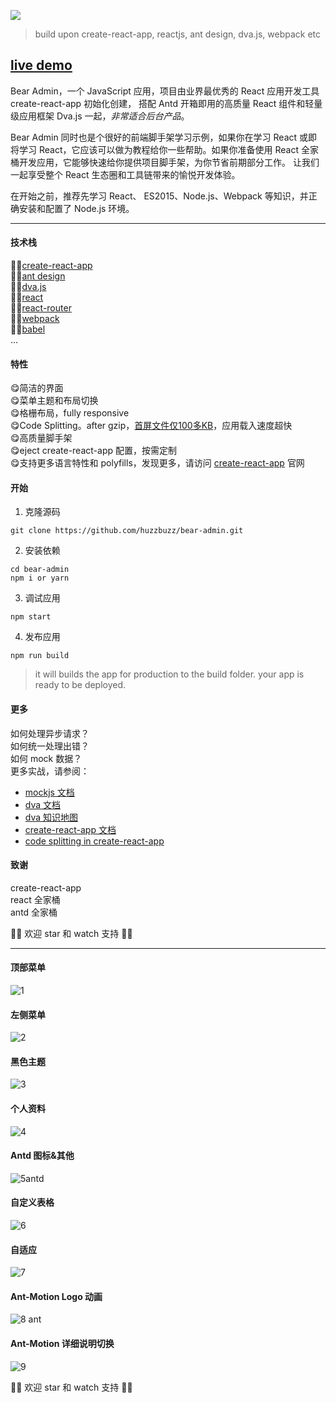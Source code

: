 ![](https://github.com/huzzbuzz/bear-admin/blob/master/screenshot/logo-bear-black.jpg)                   

> build upon create-react-app, reactjs, ant design, dva.js, webpack etc

## [live demo](http://huzzbuzz.coding.me/bear-admin/)

Bear Admin，一个 JavaScript 应用，项目由业界最优秀的 React 应用开发工具 create-react-app 初始化创建， 搭配 Antd 开箱即用的高质量 React 组件和轻量级应用框架 Dva.js 一起，*非常适合后台产品*。

Bear Admin 同时也是个很好的前端脚手架学习示例，如果你在学习 React 或即将学习 React，它应该可以做为教程给你一些帮助。如果你准备使用 React 全家桶开发应用，它能够快速给你提供项目脚手架，为你节省前期部分工作。 让我们一起享受整个 React 生态圈和工具链带来的愉悦开发体验。

在开始之前，推荐先学习 React、 ES2015、Node.js、Webpack 等知识，并正确安装和配置了 Node.js 环境。

<hr />

#### 技术栈            
 👍🏻[create-react-app](https://github.com/facebookincubator/create-react-app)         
 👍🏻[ant design](https://ant.design/index-cn)       
 👍🏻[dva.js](https://github.com/dvajs/dva)     
 👍🏻[react](https://facebook.github.io/react/)     
 👍🏻[react-router](https://github.com/ReactTraining/react-router)      
 👍🏻[webpack](https://webpack.js.org/concepts/)      
 👍🏻[babel](https://babeljs.io/)     
...       

#### 特性       
 :yum:简洁的界面       
 :yum:菜单主题和布局切换       
 :yum:格栅布局，fully responsive       
 :yum:Code Splitting。after gzip，[首屏文件仅100多KB](https://github.com/huzzbuzz/bear-admin/blob/master/screenshot/filesize.png)，应用载入速度超快            
 :yum:高质量脚手架                 
 :yum:eject create-react-app 配置，按需定制                     
 :yum:支持更多语言特性和 polyfills，发现更多，请访问 [create-react-app](https://github.com/facebookincubator/create-react-app) 官网

#### 开始
1. 克隆源码       
```
git clone https://github.com/huzzbuzz/bear-admin.git
```

2. 安装依赖         
```
cd bear-admin 
npm i or yarn
```

3. 调试应用         
```
npm start
```

4. 发布应用         
```
npm run build
```
> it will builds the app for production to the build folder. your app is ready to be deployed.        


#### 更多       

如何处理异步请求？       
如何统一处理出错？            
如何 mock 数据？       
更多实战，请参阅：
   - [mockjs 文档](https://github.com/nuysoft/Mock/wiki)      
   - [dva 文档](https://github.com/dvajs/dva)     
   - [dva 知识地图](https://github.com/dvajs/dva-knowledgemap)
   - [create-react-app 文档](https://github.com/facebookincubator/create-react-app/blob/master/packages/react-scripts/template/README.md)   
   - [code splitting in create-react-app](http://serverless-stack.com/chapters/code-splitting-in-create-react-app.html)

#### 致谢     
create-react-app      
react 全家桶     
antd 全家桶      

:heartbeat::heartbeat: 欢迎 star 和 watch 支持 :heartbeat::heartbeat: 

<hr />     

#### 顶部菜单
![1](https://user-images.githubusercontent.com/16314691/29705003-bbcbd414-89ae-11e7-82df-1acd2a998324.jpg)
#### 左侧菜单
![2](https://user-images.githubusercontent.com/16314691/29705022-d5cb4d36-89ae-11e7-8ded-73f116e49e28.jpg)
#### 黑色主题
![3](https://user-images.githubusercontent.com/16314691/29705023-d5cbeb7e-89ae-11e7-8d38-ef003c73a6fc.jpg)
#### 个人资料
![4](https://user-images.githubusercontent.com/16314691/29705026-d5d1456a-89ae-11e7-9e1f-aad58ef1501e.jpg)
#### Antd 图标&其他
![5antd](https://user-images.githubusercontent.com/16314691/29705024-d5cdc7fa-89ae-11e7-9068-eb6f7e7ee656.jpg)
#### 自定义表格
![6](https://user-images.githubusercontent.com/16314691/29705025-d5cf6628-89ae-11e7-9548-67d076734642.jpg)
#### 自适应
![7](https://user-images.githubusercontent.com/16314691/29705027-d5deae62-89ae-11e7-82a2-e7dbd702d67d.jpg)
#### Ant-Motion Logo 动画
![8 ant](https://user-images.githubusercontent.com/16314691/29705202-9483fb74-89af-11e7-903a-f4b45b51f766.jpg)
#### Ant-Motion 详细说明切换
![9](https://user-images.githubusercontent.com/16314691/29705203-9494e63c-89af-11e7-9146-07a152e3c972.jpg)        


:heartbeat::heartbeat: 欢迎 star 和 watch 支持 :heartbeat::heartbeat: 
